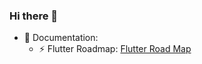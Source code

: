 ### Hi there 👋

- 📁 Documentation:
  - ⚡ Flutter Roadmap: [Flutter Road Map](https://ochhengkheang.notion.site/Flutter-Roadmap-0d952175db904767934c3511188b9c9c?pvs=4)
